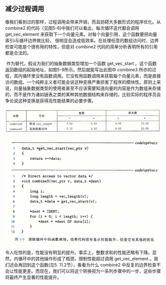 ## 减少过程调用

​		像我们看到过的那样，过程调用会带来开销，而且妨碍大多数形式的程序优化。从 combine2 的代码（见图5-6)中我们可以看出，每次循环迭代都会调用 get_vec_element 来获取下一个向量元素。对每个向量引用，这个函数要把向量索引i与循环边界做比较， 很明显会造成低效率。在处理任意的数组访问时，边界检查可能是个很有用的特性，但是对 combine2 代码的简单分析表明所有的引用都是合法的。

​		作为替代，假设为我们的抽象数据类型增加一个函数 get_vec_start 。这个函数返回数组的起始地址，如图5-9所示。然后就能写出此图中 combine3 所亦的过程，其内循环里没有函数调用。它没有用函数调用来获取每个向量元素，而是直接访问数组。一个纯粹主义者可能会说这种变换严重损害了程序的模块性。原则上来说，向量抽象数据类型的使用者甚至不应该需要知道向量的内容是作为数组来存储的，而不是作为诸如链表之类的某种其他数据结构来存储的。比较实际的程序员会争论说这种变换是获得高性能结果的必要步骤。

![05公式1](.\markdowniamge\05公式1.png)

![05消除循环中的函数调用](.\markdowniamge\05消除循环中的函数调用.png)

​		令人吃惊的是，性能没有明显的提升。事实上，整数求和的性能还略有下降。显然，内循环中的其他操作形成了瓶颈，限制性能超过调用 get_vec_element 。我们述会再回到这个函数(见5. 11.2节），看看为什么 combine2 中反复的边界检查不会让性能更差。而现在，我们可以将这个转换视为一系列步骤中的一步，这些步骤将最终产生显著的性能提升。